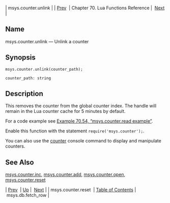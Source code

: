 | msys.counter.unlink |
| [Prev](lua.ref.msys.counter.reset)  | Chapter 70. Lua Functions Reference |  [Next](lua.ref.msys.db.fetch_row) |

<a name="lua.ref.msys.counter.unlink"></a>
## Name

msys.counter.unlink — Unlink a counter

<a name="idp17881200"></a>
## Synopsis

`msys.counter.unlink(counter_path);`

`counter_path: string`<a name="idp17884128"></a>
## Description

This removes the counter from the global counter index. The handle will remain in the Lua counter cache for 5 minutes by default.

For a code example see [Example 70.54, “msys.counter.read example”](lua.ref.msys.counter.read#lua.ref.msys.counter.read.example "Example 70.54. msys.counter.read example").

Enable this function with the statement `require('msys.counter');`.

You can also use the [counter](console_commands.counter "counter") console command to display and manipulate counters.

<a name="idp17889760"></a>
## See Also

[msys.counter.inc](lua.ref.msys.counter.inc "msys.counter.inc"), [msys.counter.add](lua.ref.msys.counter.add "msys.counter.add"), [msys.counter.open](lua.ref.msys.counter.open "msys.counter.open"), [msys.counter.reset](lua.ref.msys.counter.reset "msys.counter.reset")

| [Prev](lua.ref.msys.counter.reset)  | [Up](lua.function.details) |  [Next](lua.ref.msys.db.fetch_row) |
| msys.counter.reset  | [Table of Contents](index) |  msys.db.fetch_row |


